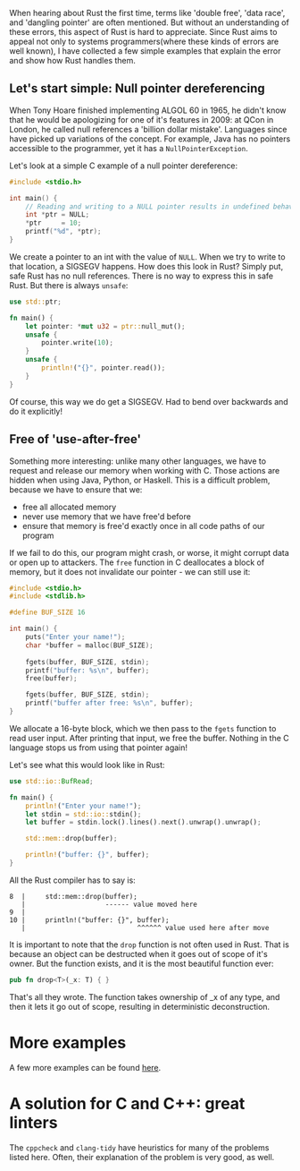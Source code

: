 When hearing about Rust the first time, terms like 'double free', 'data race', and 'dangling pointer' are often mentioned.
But without an understanding of these errors, this aspect of Rust is hard to appreciate.
Since Rust aims to appeal not only to systems programmers(where these kinds of errors are well known), I have collected a few simple examples that explain the error and show how Rust handles them.

## Let's start simple: Null pointer dereferencing

When Tony Hoare finished implementing ALGOL 60 in 1965, he didn't know that he would be apologizing for one of it's features in 2009: at QCon in London, he called null references a 'billion dollar mistake'. Languages since have picked up variations of the concept. For example, Java has no pointers accessible to the programmer, yet it has a `NullPointerException`.

Let's look at a simple C example of a null pointer dereference:

```c
#include <stdio.h>

int main() {
    // Reading and writing to a NULL pointer results in undefined behaviour.
    int *ptr = NULL;
    *ptr     = 10;
    printf("%d", *ptr);
}
```

We create a pointer to an int with the value of `NULL`. When we try to write to that location, a SIGSEGV happens.
How does this look in Rust? Simply put, safe Rust has no null references. There is no way to express this in safe Rust.
But there is always `unsafe`:

```rust
use std::ptr;

fn main() {
    let pointer: *mut u32 = ptr::null_mut();
    unsafe {
        pointer.write(10);
    }
    unsafe {
        println!("{}", pointer.read());
    }
}
```

Of course, this way we do get a SIGSEGV. Had to bend over backwards and do it explicitly!

## Free of 'use-after-free'

Something more interesting: unlike many other languages, we have to request and release our memory when working with C.
Those actions are hidden when using Java, Python, or Haskell. This is a difficult problem, because we have to ensure that we:

* free all allocated memory
* never use memory that we have free'd before
* ensure that memory is free'd exactly once in all code paths of our program

If we fail to do this, our program might crash, or worse, it might corrupt data or open up to attackers.
The `free` function in C deallocates a block of memory, but it does not invalidate our pointer - we can still use it:

```c
#include <stdio.h>
#include <stdlib.h>

#define BUF_SIZE 16

int main() {
    puts("Enter your name!");
    char *buffer = malloc(BUF_SIZE);
    
    fgets(buffer, BUF_SIZE, stdin);
    printf("buffer: %s\n", buffer);
    free(buffer);

    fgets(buffer, BUF_SIZE, stdin);
    printf("buffer after free: %s\n", buffer);
}
```

We allocate a 16-byte block, which we then pass to the `fgets` function to read user input. After printing that input, we free the buffer.
Nothing in the C language stops us from using that pointer again!

Let's see what this would look like in Rust:

```rust
use std::io::BufRead;

fn main() {
    println!("Enter your name!");
    let stdin = std::io::stdin();
    let buffer = stdin.lock().lines().next().unwrap().unwrap();

    std::mem::drop(buffer);

    println!("buffer: {}", buffer);
}
```

All the Rust compiler has to say is:

```
8  |     std::mem::drop(buffer);
   |                    ------ value moved here
9  |
10 |     println!("buffer: {}", buffer);
   |                            ^^^^^^ value used here after move
```

It is important to note that the `drop` function is not often used in Rust. That is because an object can be destructed when it goes out of scope of it's owner. But the function exists, and it is the most beautiful function ever:

```rust
pub fn drop<T>(_x: T) { }
```

That's all they wrote. The function takes ownership of _x of any type, and then it lets it go out of scope, resulting in deterministic deconstruction.

# More examples

A few more examples can be found [here](https://github.com/barafael/errare-humanum-est/tree/master/examples).
# A solution for C and C++: great linters

The `cppcheck` and `clang-tidy` have heuristics for many of the problems listed here. Often, their explanation of the problem is very good, as well.
